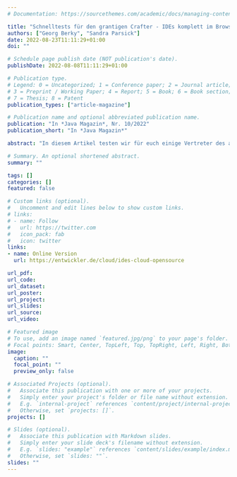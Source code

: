 ```yaml
---
# Documentation: https://sourcethemes.com/academic/docs/managing-content/

title: "Schnelltests für den grantigen Crafter - IDEs komplett im Browser?"
authors: ["Georg Berky", "Sandra Parsick"]
date: 2022-08-23T11:11:29+01:00
doi: ""

# Schedule page publish date (NOT publication's date).
publishDate: 2022-08-08T11:11:29+01:00

# Publication type.
# Legend: 0 = Uncategorized; 1 = Conference paper; 2 = Journal article;
# 3 = Preprint / Working Paper; 4 = Report; 5 = Book; 6 = Book section;
# 7 = Thesis; 8 = Patent
publication_types: ["article-magazine"]

# Publication name and optional abbreviated publication name.
publication: "In *Java Magazin*, Nr. 10/2022"
publication_short: "In *Java Magazin*"

abstract: "In diesem Artikel testen wir für euch einige Vertreter des aktuellen Trends Cloud-IDEs aus Sicht zweier Open-Source-Developer mit gewissen Ansprüchen. Wie schlagen sie sich im Vergleich mit traditionellen IDEs? Sind sie schon ausgereift und für Open-Source-Projekte direkt einsetzbar? Wie sieht es im Einsatz bei der täglichen Arbeit aus? "

# Summary. An optional shortened abstract.
summary: ""

tags: []
categories: []
featured: false

# Custom links (optional).
#   Uncomment and edit lines below to show custom links.
# links:
# - name: Follow
#   url: https://twitter.com
#   icon_pack: fab
#   icon: twitter
links:
- name: Online Version
  url: https://entwickler.de/cloud/ides-cloud-opensource

url_pdf:
url_code:
url_dataset:
url_poster:
url_project:
url_slides:
url_source:
url_video:

# Featured image
# To use, add an image named `featured.jpg/png` to your page's folder.
# Focal points: Smart, Center, TopLeft, Top, TopRight, Left, Right, BottomLeft, Bottom, BottomRight.
image:
  caption: ""
  focal_point: ""
  preview_only: false

# Associated Projects (optional).
#   Associate this publication with one or more of your projects.
#   Simply enter your project's folder or file name without extension.
#   E.g. `internal-project` references `content/project/internal-project/index.md`.
#   Otherwise, set `projects: []`.
projects: []

# Slides (optional).
#   Associate this publication with Markdown slides.
#   Simply enter your slide deck's filename without extension.
#   E.g. `slides: "example"` references `content/slides/example/index.md`.
#   Otherwise, set `slides: ""`.
slides: ""
---
```

